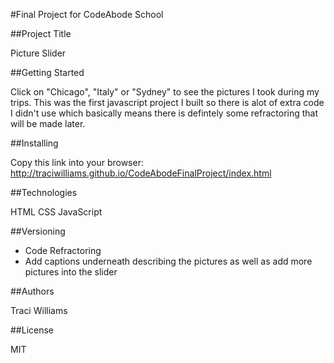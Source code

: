 #Final Project for CodeAbode School

##Project Title

Picture Slider

##Getting Started

Click on "Chicago", "Italy" or "Sydney" to see the pictures I took during my trips. This was the first javascript project I built so there is alot of extra code I didn't use which basically means there is defintely some refractoring that will be made later.

##Installing

Copy this link into your browser: http://traciwilliams.github.io/CodeAbodeFinalProject/index.html

##Technologies

HTML CSS JavaScript

##Versioning

- Code Refractoring
- Add captions underneath describing the pictures as well as add more pictures into the slider

##Authors 

Traci Williams

##License

MIT
